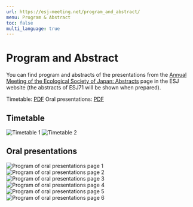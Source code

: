```yaml
---
url: https://esj-meeting.net/program_and_abstract/
menu: Program & Abstract
toc: false
multi_language: true
---
```


# Program and Abstract

You can find program and abstracts of the presentations from the [Annual Meeting of the Ecological Society of Japan: Abstracts](https://esj.ne.jp/meeting/abst/index.html) page in the ESJ website (the abstracts of ESJ71 will be shown when prepared).

Timetable: [PDF](https://esj-meeting.net/wp-content/uploads/2024/01/timetable_en.pdf)
Oral presentations: [PDF](https://esj-meeting.net/wp-content/uploads/2024/01/oral_presentations_en.pdf)

## Timetable

![Timetable 1](https://esj-meeting.net/wp-content/uploads/2024/01/timetable_en_p1.png)
![Timetable 2](https://esj-meeting.net/wp-content/uploads/2023/12/timetable_en_p2.png)

## Oral presentations

![Program of oral presentations page 1](https://esj-meeting.net/wp-content/uploads/2024/01/oral_presentations_en_p1.png)
![Program of oral presentations page 2](https://esj-meeting.net/wp-content/uploads/2024/01/oral_presentations_en_p2.png)
![Program of oral presentations page 3](https://esj-meeting.net/wp-content/uploads/2024/01/oral_presentations_en_p3.png)
![Program of oral presentations page 4](https://esj-meeting.net/wp-content/uploads/2024/01/oral_presentations_en_p4.png)
![Program of oral presentations page 5](https://esj-meeting.net/wp-content/uploads/2024/01/oral_presentations_en_p5.png)
![Program of oral presentations page 6](https://esj-meeting.net/wp-content/uploads/2024/01/oral_presentations_en_p6.png)
